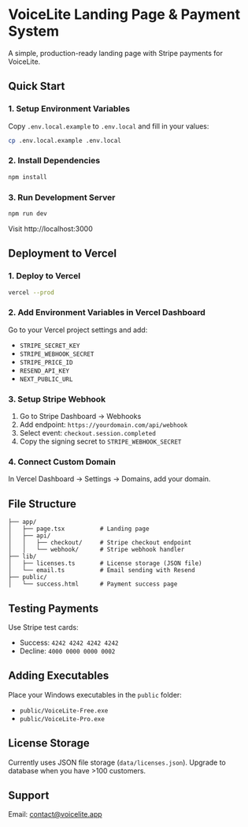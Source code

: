 # VoiceLite Landing Page & Payment System

A simple, production-ready landing page with Stripe payments for VoiceLite.

## Quick Start

### 1. Setup Environment Variables

Copy `.env.local.example` to `.env.local` and fill in your values:

```bash
cp .env.local.example .env.local
```

### 2. Install Dependencies

```bash
npm install
```

### 3. Run Development Server

```bash
npm run dev
```

Visit http://localhost:3000

## Deployment to Vercel

### 1. Deploy to Vercel

```bash
vercel --prod
```

### 2. Add Environment Variables in Vercel Dashboard

Go to your Vercel project settings and add:
- `STRIPE_SECRET_KEY`
- `STRIPE_WEBHOOK_SECRET`
- `STRIPE_PRICE_ID`
- `RESEND_API_KEY`
- `NEXT_PUBLIC_URL`

### 3. Setup Stripe Webhook

1. Go to Stripe Dashboard → Webhooks
2. Add endpoint: `https://yourdomain.com/api/webhook`
3. Select event: `checkout.session.completed`
4. Copy the signing secret to `STRIPE_WEBHOOK_SECRET`

### 4. Connect Custom Domain

In Vercel Dashboard → Settings → Domains, add your domain.

## File Structure

```
├── app/
│   ├── page.tsx          # Landing page
│   ├── api/
│   │   ├── checkout/     # Stripe checkout endpoint
│   │   └── webhook/      # Stripe webhook handler
├── lib/
│   ├── licenses.ts       # License storage (JSON file)
│   └── email.ts          # Email sending with Resend
├── public/
│   └── success.html      # Payment success page
```

## Testing Payments

Use Stripe test cards:
- Success: `4242 4242 4242 4242`
- Decline: `4000 0000 0000 0002`

## Adding Executables

Place your Windows executables in the `public` folder:
- `public/VoiceLite-Free.exe`
- `public/VoiceLite-Pro.exe`

## License Storage

Currently uses JSON file storage (`data/licenses.json`).
Upgrade to database when you have >100 customers.

## Support

Email: contact@voicelite.app